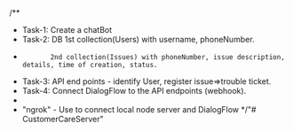 
/**
 * Task-1: Create a chatBot
 * Task-2: DB 1st collection(Users) with username, phoneNumber.
 *            2nd collection(Issues) with phoneNumber, issue description, details, time of creation, status.
 * Task-3: API end points - identify User, register issue=>trouble ticket.
 * Task-4: Connect DialogFlow to the API endpoints (webhook).
 * 
 * "ngrok" - Use to connect local node server and DialogFlow
 */"# CustomerCareServer" 
